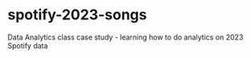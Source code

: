 # spotify-2023-songs
Data Analytics class case study - learning how to do analytics on 2023 Spotify data
